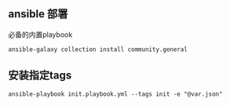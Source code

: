 ## ansible 部署

必备的内置playbook

```shell
ansible-galaxy collection install community.general
```

## 安装指定tags

```
ansible-playbook init.playbook.yml --tags init -e "@var.json"
```
